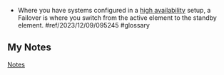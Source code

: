- Where you have systems configured in a [high availability](high-availability.md) setup, a Failover is where you switch from the active element to the standby element. #ref/2023/12/09/095245 #glossary
## My Notes
[Notes](mynotes/failover-notes.md)
